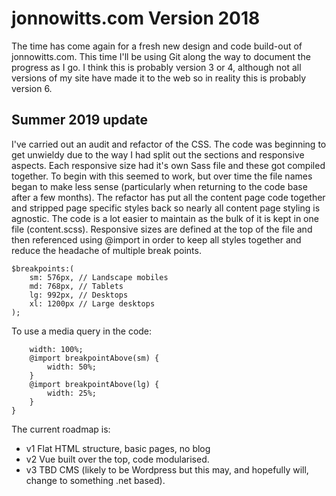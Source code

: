 # jonnowitts.com Version 2018
The time has come again for a fresh new design and code build-out of jonnowitts.com. This time I'll be using Git along the way to document the progress as I go. I think this is probably version 3 or 4, although not all versions of my site have made it to the web so in reality this is probably version 6.

## Summer 2019 update
I've carried out an audit and refactor of the CSS. The code was beginning to get unwieldy due to the way I had split out the sections and responsive aspects. Each responsive size had it's own Sass file and these got compiled together. To begin with this seemed to work, but over time the file names began to make less sense (particularly when returning to the code base after a few months). The refactor has put all the content page code together and stripped page specific styles back so nearly all content page styling is agnostic. The code is a lot easier to maintain as the bulk of it is kept in one file (content.scss). Responsive sizes are defined at the top of the file and then referenced using @import in order to keep all styles together and reduce the headache of multiple break points.

```// Media query sizes
$breakpoints:(
	sm: 576px, // Landscape mobiles
	md: 768px, // Tablets
	lg: 992px, // Desktops
	xl: 1200px // Large desktops
);
```

To use a media query in the code:
``` .profile-pic {
    width: 100%;
    @import breakpointAbove(sm) {
        width: 50%;
    }
    @import breakpointAbove(lg) {
        width: 25%;
    }
}
```

The current roadmap is:
* v1 Flat HTML structure, basic pages, no blog
* v2 Vue built over the top, code modularised.
* v3 TBD CMS (likely to be Wordpress but this may, and hopefully will, change to something .net based).
